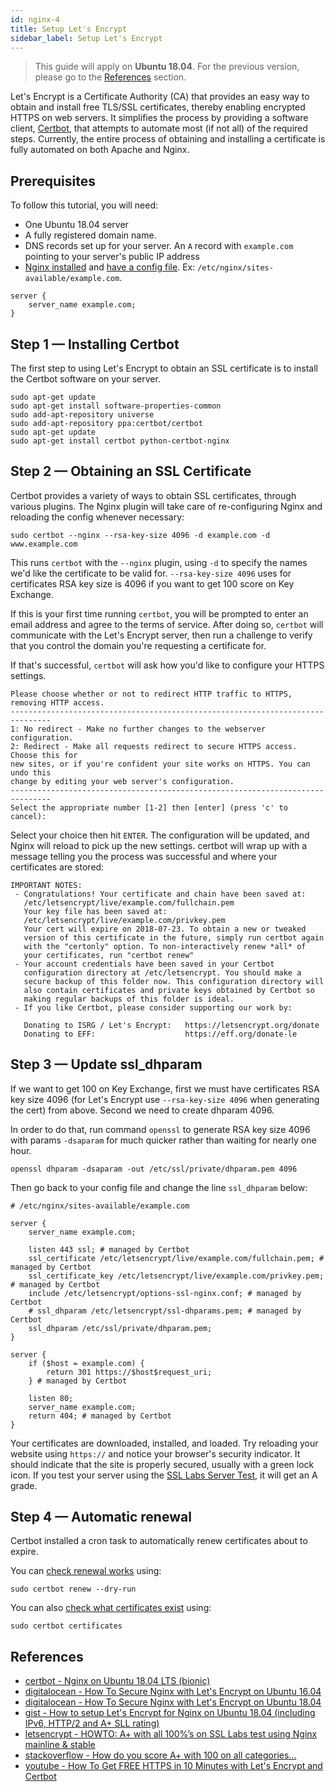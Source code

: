 ```yaml
---
id: nginx-4
title: Setup Let's Encrypt
sidebar_label: Setup Let's Encrypt
---
```


> This guide will apply on **Ubuntu 18.04**. For the previous version, please go to the [References](#references) section.

Let's Encrypt is a Certificate Authority (CA) that provides an easy way to obtain and install free TLS/SSL certificates, thereby enabling encrypted HTTPS on web servers. It simplifies the process by providing a software client, [Certbot](https://certbot.eff.org/), that attempts to automate most (if not all) of the required steps. Currently, the entire process of obtaining and installing a certificate is fully automated on both Apache and Nginx.

## Prerequisites

To follow this tutorial, you will need:

- One Ubuntu 18.04 server
- A fully registered domain name.
- DNS records set up for your server. An `A` record with `example.com` pointing to your server's public IP address
- [Nginx installed](nginx-1) and [have a config file](nginx-3). Ex: `/etc/nginx/sites-available/example.com`.

```nginx
server {
    server_name example.com;
}
```

## Step 1 — Installing Certbot

The first step to using Let's Encrypt to obtain an SSL certificate is to install the Certbot software on your server.

```shell
sudo apt-get update
sudo apt-get install software-properties-common
sudo add-apt-repository universe
sudo add-apt-repository ppa:certbot/certbot
sudo apt-get update
sudo apt-get install certbot python-certbot-nginx
```

## Step 2 — Obtaining an SSL Certificate

Certbot provides a variety of ways to obtain SSL certificates, through various plugins. The Nginx plugin will take care of re-configuring Nginx and reloading the config whenever necessary:

```shell
sudo certbot --nginx --rsa-key-size 4096 -d example.com -d www.example.com
```

This runs `certbot` with the `--nginx` plugin, using `-d` to specify the names we'd like the certificate to be valid for. `--rsa-key-size 4096` uses for certificates RSA key size is 4096 if you want to get 100 score on Key Exchange.

If this is your first time running `certbot`, you will be prompted to enter an email address and agree to the terms of service. After doing so, `certbot` will communicate with the Let's Encrypt server, then run a challenge to verify that you control the domain you're requesting a certificate for.

If that's successful, `certbot` will ask how you'd like to configure your HTTPS settings.

```shell
Please choose whether or not to redirect HTTP traffic to HTTPS, removing HTTP access.
-------------------------------------------------------------------------------
1: No redirect - Make no further changes to the webserver configuration.
2: Redirect - Make all requests redirect to secure HTTPS access. Choose this for
new sites, or if you're confident your site works on HTTPS. You can undo this
change by editing your web server's configuration.
-------------------------------------------------------------------------------
Select the appropriate number [1-2] then [enter] (press 'c' to cancel):
```

Select your choice then hit `ENTER`. The configuration will be updated, and Nginx will reload to pick up the new settings. certbot will wrap up with a message telling you the process was successful and where your certificates are stored:

```shell
IMPORTANT NOTES:
 - Congratulations! Your certificate and chain have been saved at:
   /etc/letsencrypt/live/example.com/fullchain.pem
   Your key file has been saved at:
   /etc/letsencrypt/live/example.com/privkey.pem
   Your cert will expire on 2018-07-23. To obtain a new or tweaked
   version of this certificate in the future, simply run certbot again
   with the "certonly" option. To non-interactively renew *all* of
   your certificates, run "certbot renew"
 - Your account credentials have been saved in your Certbot
   configuration directory at /etc/letsencrypt. You should make a
   secure backup of this folder now. This configuration directory will
   also contain certificates and private keys obtained by Certbot so
   making regular backups of this folder is ideal.
 - If you like Certbot, please consider supporting our work by:

   Donating to ISRG / Let's Encrypt:   https://letsencrypt.org/donate
   Donating to EFF:                    https://eff.org/donate-le
```

## Step 3 — Update ssl_dhparam

If we want to get 100 on Key Exchange, first we must have certificates RSA key size 4096 (for Let's Encrypt use `--rsa-key-size 4096` when generating the cert) from above. Second we need to create dhparam 4096.

In order to do that, run command `openssl` to generate RSA key size 4096 with params `-dsaparam` for much quicker rather than waiting for nearly one hour.

```shell
openssl dhparam -dsaparam -out /etc/ssl/private/dhparam.pem 4096
```

Then go back to your config file and change the line `ssl_dhparam` below:

```nginx
# /etc/nginx/sites-available/example.com

server {
    server_name example.com;

    listen 443 ssl; # managed by Certbot
    ssl_certificate /etc/letsencrypt/live/example.com/fullchain.pem; # managed by Certbot
    ssl_certificate_key /etc/letsencrypt/live/example.com/privkey.pem; # managed by Certbot
    include /etc/letsencrypt/options-ssl-nginx.conf; # managed by Certbot
    # ssl_dhparam /etc/letsencrypt/ssl-dhparams.pem; # managed by Certbot
    ssl_dhparam /etc/ssl/private/dhparam.pem;
}

server {
    if ($host = example.com) {
        return 301 https://$host$request_uri;
    } # managed by Certbot

    listen 80;
    server_name example.com;
    return 404; # managed by Certbot
}
```

Your certificates are downloaded, installed, and loaded. Try reloading your website using `https://` and notice your browser's security indicator. It should indicate that the site is properly secured, usually with a green lock icon. If you test your server using the [SSL Labs Server Test](https://www.ssllabs.com/ssltest/), it will get an A grade.

## Step 4 — Automatic renewal

Certbot installed a cron task to automatically renew certificates about to expire.

You can [check renewal works](https://certbot.eff.org/docs/using.html#re-creating-and-updating-existing-certificates) using:

```shell
sudo certbot renew --dry-run
```

You can also [check what certificates exist](https://certbot.eff.org/docs/using.html#managing-certificates) using:

```shell
sudo certbot certificates
```

## References

- [certbot - Nginx on Ubuntu 18.04 LTS (bionic)](https://certbot.eff.org/lets-encrypt/ubuntubionic-nginx.html)
- [digitalocean - How To Secure Nginx with Let's Encrypt on Ubuntu 16.04](https://www.digitalocean.com/community/tutorials/how-to-secure-nginx-with-let-s-encrypt-on-ubuntu-16-04)
- [digitalocean - How To Secure Nginx with Let's Encrypt on Ubuntu 18.04](https://www.digitalocean.com/community/tutorials/how-to-secure-nginx-with-let-s-encrypt-on-ubuntu-18-04)
- [gist - How to setup Let's Encrypt for Nginx on Ubuntu 18.04 (including IPv6, HTTP/2 and A+ SLL rating)](https://gist.github.com/cecilemuller/a26737699a7e70a7093d4dc115915de8)
- [letsencrypt - HOWTO: A+ with all 100%’s on SSL Labs test using Nginx mainline & stable](https://community.letsencrypt.org/t/howto-a-with-all-100-s-on-ssl-labs-test-using-nginx-mainline-stable/55033)
- [stackoverflow - How do you score A+ with 100 on all categories...](https://stackoverflow.com/questions/41930060/how-do-you-score-a-with-100-on-all-categories-on-ssl-labs-test-with-lets-encry)
- [youtube - How To Get FREE HTTPS in 10 Minutes with Let's Encrypt and Certbot](https://www.youtube.com/watch?v=8huMBHx-TKY)
